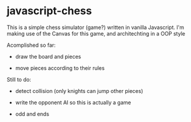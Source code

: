 # javascript-chess
This is a simple chess simulator (game?) written in vanilla Javascript. I'm making use of the Canvas for this game, and architechting in a OOP style

Acomplished so far:
  
  - draw the board and pieces
  
  - move pieces according to their rules
  
Still to do:
  
  - detect collision (only knights can jump other pieces)
  
  - write the opponent AI so this is actually a game
  
  - odd and ends 
